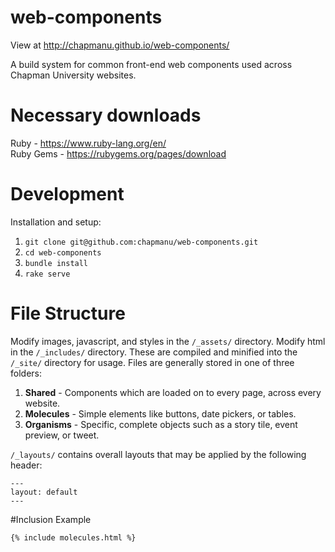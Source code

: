 # web-components

View at http://chapmanu.github.io/web-components/

A build system for common front-end web components used across Chapman University websites.

# Necessary downloads

Ruby - https://www.ruby-lang.org/en/  
Ruby Gems - https://rubygems.org/pages/download

# Development

Installation and setup:

1. 	`git clone git@github.com:chapmanu/web-components.git`
2. 	`cd web-components`
3. 	`bundle install`
4. 	`rake serve`

# File Structure

Modify images, javascript, and styles in the `/_assets/` directory. Modify html in the `/_includes/` directory. These are compiled and minified into the `/_site/` directory for usage. Files are generally stored in one of three folders:

1. **Shared** - Components which are loaded on to every page, across every website. 
2. **Molecules** - Simple elements like buttons, date pickers, or tables.
3. **Organisms** - Specific, complete objects such as a story tile, event preview, or tweet.

`/_layouts/` contains overall layouts that may be applied by the following header:
```
---
layout: default
---
```

#Inclusion Example

`{% include molecules.html %}`



